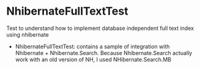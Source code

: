 # NhibernateFullTextTest
Test to understand how to implement database independent full text index using nhibernate

* NhibernateFullTextTest: contains a sample of integration with Nhibernate + Nhibernate.Search. Because Nhibernate.Search actually work with an old version of NH, I used NHibernate.Search.MB

